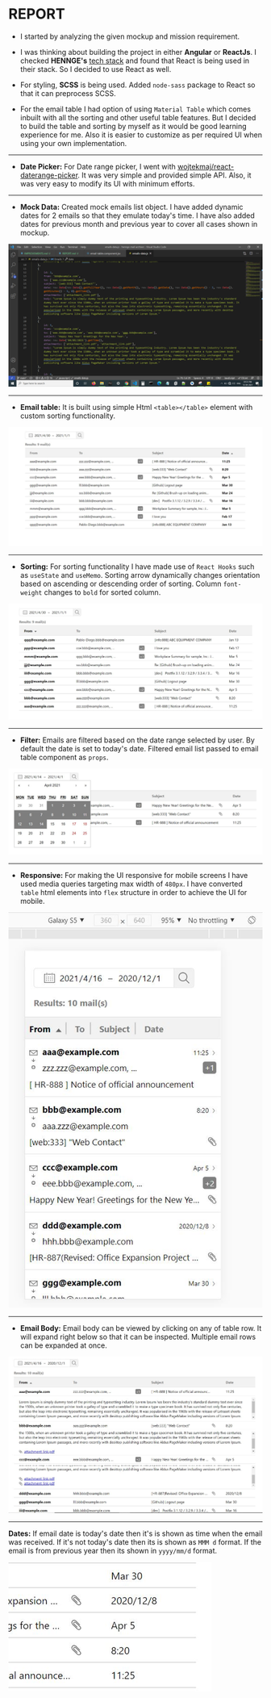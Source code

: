 # **REPORT**

- I started by analyzing the given mockup and mission requirement.

- I was thinking about building the project in either **Angular** or **ReactJs**. I checked **HENNGE's** [tech stack](http://stackshare.io/hennge) and found that React is being used in their stack. So I decided to use React as well.

- For styling, **SCSS** is being used. Added `node-sass` package to React so that it can preprocess SCSS.

- For the email table I had option of using `Material Table` which comes inbuilt with all the sorting and other useful table features. But I decided to build the table and sorting by myself as it would be good learning experience for me. Also it is easier to customize as per required UI when using your own implementation.

---

- **Date Picker:** For Date range picker, I went with [wojtekmaj/react-daterange-picker](https://github.com/wojtekmaj/react-daterange-picker). It was very simple and provided simple API. Also, it was very easy to modify its UI with minimum efforts.

---

- **Mock Data:** Created mock emails list object. I have added dynamic dates for 2 emails so that they emulate today's time. I have also added dates for previous month and previous year to cover all cases shown in mockup.

![Email table UI](screenshots/mock_data.png)


---

- **Email table:** It is built using simple Html `<table></table>` element with custom sorting functionality.

![Email table UI](screenshots/1.JPG)

---

- **Sorting:** For sorting functionality I have made use of `React Hooks` such as `useState` and `useMemo`. Sorting arrow dynamically changes orientation based on ascending or descending order of sorting. Column `font-weight` changes to `bold` for sorted column.

![sorting](screenshots/2.JPG)

---

- **Filter:** Emails are filtered based on the date range selected by user. By default the date is set to today's date. Filtered email list passed to email table component as `props`. 

![UI](screenshots/3.JPG)

---

- **Responsive:** For making the UI responsive for mobile screens I have used media queries targeting max width of `480px`. I have converted `table` html elements into `flex` structure in order to achieve the UI for mobile.

![UI](screenshots/4.JPG)

---
- **Email Body:** Email body can be viewed by clicking on any of table row. It will expand right below so that it can be inspected. Multiple email rows can be expanded at once.

![UI](screenshots/5.JPG)

---
**Dates:** If email date is today's date then it's is shown as time when the email was received. If it's not today's date then its is shown as `MMM d` format. If the email is from previous year then its shown in `yyyy/mm/d` format.

![UI](screenshots/6.JPG)



